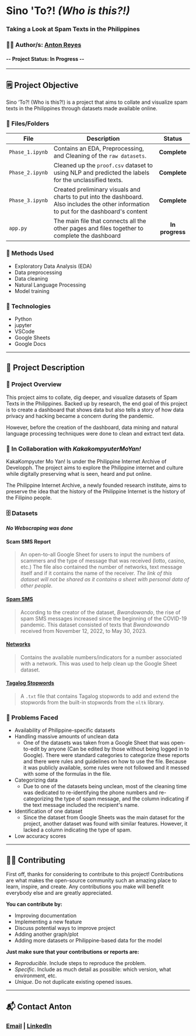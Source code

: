 # **Sino 'To?! _(Who is this?!)_**
### **Taking a Look at Spam Texts in the Philippines**

### 👨‍💻 Author/s: [Anton Reyes](https://www.github.com/AGR-yes)

#### **--** Project Status: **In Progress** **--**

<!--- ![Alt text](image link here) --->

---

## 🗒️ Project Objective
Sino ‘To?! (Who is this?!) is a project that aims to collate and visualize spam texts in the Philippines through datasets made available online. 

### 📓 Files/Folders
| File | Description | Status |
|-------------|-------------|:-------------:|
| `Phase_1.ipynb` |  Contains an EDA, Preprocessing, and Cleaning of the `raw datasets`. | **Complete** |
| `Phase_2.ipynb` |  Cleaned up the `proof.csv` dataset to using NLP and predicted the labels for the unclassified texts. | **Complete** |
| `Phase_3.ipynb` |  Created preliminary visuals and charts to put into the dashboard. Also includes the other information to put for the dashboard's content | **Complete** |
| `app.py` |  The main file that connects all the other pages and files together to complete the dashboard | **In progress** |



### 🧬 Methods Used
* Exploratory Data Analysis (EDA)
* Data preprocessing
* Data cleaning
* Natural Language Processing
* Model training


### 💽 Technologies
* Python
* jupyter
* VSCode
* Google Sheets
* Google Docs


---

## 📁 Project Description
### 📃 Project Overview
This project aims to collate, dig deeper, and visualize datasets of Spam Texts in the Philippines. Backed up by research, the end goal of this project is to create a dashboard that shows data but also tells a story of how data privacy and hacking became a concern during the pandemic.

However, before the creation of the dashboard, data mining and natural language processing techniques were done to clean and extract text data.

### 📃 In Collaboration with *KakakompyuterMoYan!*
KakaKompyuter Mo Yan! Is under the Philippine Internet Archive of Developph. The project aims to explore the Philippine internet and culture while digitally preserving what is seen, heard and put online. 

The Philippine Internet Archive, a newly founded research institute, aims to preserve the idea that the history of the Philippine Internet is the history of the Filipino people. 


### 🗄️ Datasets
***No Webscraping was done***

#### **Scam SMS Report**
> An open-to-all Google Sheet for users to input the numbers of scammers and the type of message that was received (lotto, casino, etc.) The file also contained the number of networks, text message itself and if it contains the name of the receiver. *The link of this dataset will not be shared as it contains a sheet with personal data of other people.*

#### [**Spam SMS**](https://www.kaggle.com/datasets/bwandowando/philippine-spam-sms-messages)
> According to the creator of the dataset, *Bwandowando*, the rise of spam SMS messages increased since the beginning of the COVID-19 pandemic. This dataset consisted of texts that *Bwandowando* received from November 12, 2022, to May 30, 2023. 

#### [**Networks**](https://www.prefix.ph/prefixes/2023-complete-list-of-philippine-mobile-network-prefixes/)
> Contains the available numbers/indicators for a number associated with a network. This was used to help clean up the Google Sheet dataset.

#### [**Tagalog Stopwords**](https://github.com/stopwords-iso/stopwords-tl/blob/master/raw/genediazjr-tagalog.txt)
> A `.txt` file that contains Tagalog stopwords to add and extend the stopwords from the built-in stopwords from the `nltk` library.


### 📝 Problems Faced
* Availability of Philippine-specific datasets
* Handling massive amounts of unclean data
    * One of the datasets was taken from a Google Sheet that was open-to-edit by anyone (Can be edited by those without being logged in to Google). There were standard categories to categorize these reports and there were rules and guidelines on how to use the file. Because it was publicly available, some rules were not followed and it messed with some of the formulas in the file.  
* Categorizing data
    * Due to one of the datasets being unclean, most of the cleaning time was dedicated to re-identifying the phone numbers and re-categorizing the type of spam message, and the column indicating if the text message included the recipient's name.
* Identification of one dataset
    * Since the dataset from Google Sheets was the main dataset for the project, another dataset was found with similar features. However, it lacked a column indicating the type of spam.
* Low accuracy scores

<!---
---

## 🖼️ Project Screenshots (if applicable)
![Alt text](image link)


## 📋 Needs of this project
- insert needs
--->
---

## 🤲🏽 Contributing

First off, thanks for considering to contribute to this project! Contributions are what makes the open-source community such an amazing place to learn, inspire, and create. Any contributions you make will benefit everybody else and are greatly appreciated.

**You can contribute by:**

- Improving documentation
- Implementing a new feature
- Discuss potential ways to improve project
- Adding another graph/plot
- Adding more datasets or Philippine-based data for the model

**Just make sure that your contributions or reports are:**

- *Reproducible*. Include steps to reproduce the problem.
- *Specific*. Include as much detail as possible: which version, what environment, etc.
- *Unique*. Do not duplicate existing opened issues.

---

## 📬 Contact Anton
### [Email](AntonReyes.work@gmail.com) | [LinkedIn](www.linkedin.com/in/anton-r-501b12136/)

